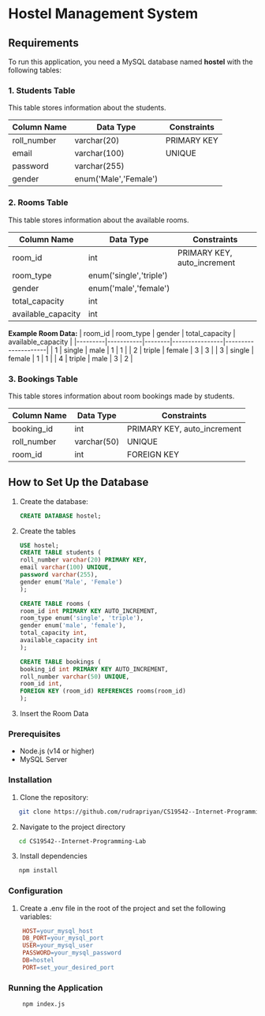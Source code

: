 # Hostel Management System

## Requirements

To run this application, you need a MySQL database named **hostel** with the following tables:

### 1. Students Table
This table stores information about the students.

| Column Name | Data Type             | Constraints        |
|-------------|---------------        |--------------------|
| roll_number | varchar(20)           | PRIMARY KEY        |
| email       | varchar(100)          | UNIQUE             |
| password    | varchar(255)          |                    |
| gender      | enum('Male','Female') |                    |

### 2. Rooms Table
This table stores information about the available rooms.

| Column Name        | Data Type               | Constraints                 |
|--------------------|-------------------------|-----------------------------|
| room_id            | int                     | PRIMARY KEY, auto_increment |
| room_type          | enum('single','triple') |                             |
| gender             | enum('male','female')   |                             |
| total_capacity     | int                     |                             |
| available_capacity | int                     |                             |

**Example Room Data:**
| room_id | room_type | gender | total_capacity | available_capacity  |
|---------|-----------|--------|----------------|---------------------|
| 1       | single    | male   | 1              | 1                   |
| 2       | triple    | female | 3              | 3                   |
| 3       | single    | female | 1              | 1                   |
| 4       | triple    | male   | 3              | 2                   |

### 3. Bookings Table
This table stores information about room bookings made by students.

| Column Name   | Data Type     | Constraints                 |
|---------------|---------------|-----------------------------|
| booking_id    | int           | PRIMARY KEY, auto_increment |
| roll_number   | varchar(50)   | UNIQUE                      |
| room_id       | int           | FOREIGN KEY                 |

## How to Set Up the Database

1. Create the database:
   ```sql
   CREATE DATABASE hostel;
2. Create the tables
    ```sql
    USE hostel;
    CREATE TABLE students (
    roll_number varchar(20) PRIMARY KEY,
    email varchar(100) UNIQUE,
    password varchar(255),
    gender enum('Male', 'Female')
    );

    CREATE TABLE rooms (
    room_id int PRIMARY KEY AUTO_INCREMENT,
    room_type enum('single', 'triple'),
    gender enum('male', 'female'),
    total_capacity int,
    available_capacity int
    );

    CREATE TABLE bookings (
    booking_id int PRIMARY KEY AUTO_INCREMENT,
    roll_number varchar(50) UNIQUE,
    room_id int,
    FOREIGN KEY (room_id) REFERENCES rooms(room_id)
    );

3. Insert the Room Data

### Prerequisites
- Node.js (v14 or higher)
- MySQL Server

### Installation
1. Clone the repository:
```bash
   git clone https://github.com/rudrapriyan/CS19542--Internet-Programming-Lab 
```

2. Navigate to the project directory
```bash
   cd CS19542--Internet-Programming-Lab 
```
3. Install dependencies
```bash
   npm install 
```

### Configuration
1. Create a .env file in the root of the project and set the following variables:
```makefile
    HOST=your_mysql_host
    DB_PORT=your_mysql_port
    USER=your_mysql_user
    PASSWORD=your_mysql_password
    DB=hostel
    PORT=set_your_desired_port
```
### Running the Application
```bash
    npm index.js
```

